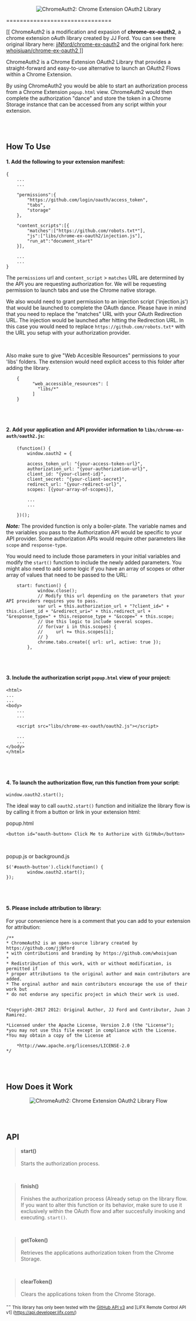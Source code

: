 <p align="center">
  <img src="https://whoisjuan.github.io/alt-images/chromeauth2.png" alt="ChromeAuth2: Chrome Extension OAuth2 Library"/>
</p>
===============================

<br>

[[ ChromeAuth2 is a modification and expasion of <b>chrome-ex-oauth2</b>, a chrome extension oAuth library created by JJ Ford.
You can see there original library here: <a href="https://github.com/jjNford/chrome-ex-oauth2"> jjNford/chrome-ex-oauth2</a> and the original fork here: <a href="https://github.com/whoisjuan/chrome-ex-oauth2"> whoisjuan/chrome-ex-oauth2 </a> ]]

ChromeAuth2 is a Chrome Extension OAuth2 Library that provides a straight-forward and easy-to-use alternative to launch an OAuth2 Flows within a Chrome Extension.

By using ChromeAuth2 you would be able to start an authorization process from a Chrome Extension `popup.html` view. ChromeAuth2 would then complete the authorization "dance" and store the token in a Chrome Storage instance that can be accessed from any script within your extension. 

<br>
<br>

How To Use
----------
#### 1. Add the following to your extension manifest:

	

	{
		...
		...
		
		"permissions":{
			"https://github.com/login/oauth/access_token",
			"tabs",
			"storage"
		},
		
		"content_scripts":[{
			"matches":["https://github.com/robots.txt*"],
			"js":["libs/chrome-ex-oauth2/injection.js"],
			"run_at":"document_start"
		}],
		
		...
		...
	}


The `permissions` url and `content_script` > `matches` URL are determined by the API you are requesting authorization for. We will be requesting permission to launch tabs and use the Chrome native storage.
	
We also would need to grant permission to an injection script ('injection.js') that would be launched to complete the OAuth dance. Please have in mind that you need to replace the "matches" URL with your OAuth Redirection URL. The injection would be launched after hitting the Redirection URL. In this case you would need to replace `https://github.com/robots.txt*` with the URL you setup with your authorization provider.

<br>

Also make sure to give "Web Accesible Resources" permissions to your 'libs' folders. The extension would need explicit access to this folder after adding the library.


		{
		      "web_accessible_resources": [
				"libs/*"
			  ]
		}

<br>
<br>

#### 2. Add your application and API provider information to `libs/chrome-ex-auth/oauth2.js`:


		(function() {
			window.oauth2 = {
			
			access_token_url: "{your-access-token-url}",
			authorization_url: "{your-authorization-url}",
			client_id: "{your-client-id}",
			client_secret: "{your-client-secret}",
			redirect_url: "{your-redirect-url}",
			scopes: [{your-array-of-scopes}],
			
			...
			...
		
		})();			


***Note:*** The provided function is only a boiler-plate. The variable names and the variables you pass to the Authorization API would be specific to your API provider. Some authorization APIs would require other parameters like  `scope` and `response-type`. 

You would need to include those parameters in your initial variables and modify the `start()` function to include the newly added parameters. You might also need to add some logic if you have an array of scopes or other array of values that need to be passed to the URL:
	

		start: function() {
			    window.close();
			    // Modify this url depending on the parameters that your API providers requires you to pass.
			    var url = this.authorization_url + "?client_id=" + this.client_id + "&redirect_uri=" + this.redirect_url + "&response_type=" + this.response_type + "&scope=" + this.scope;
			    // Use this logic to include several scopes.
			    // for(var i in this.scopes) {
			    //     url += this.scopes[i];
			    // }
			    chrome.tabs.create({ url: url, active: true });
			},		
			

<br>
<br>

#### 3. Include the authorization script `popup.html` view of your project:


	<html>
	...
	...
	<body>
		...
		...
		
		<script src="libs/chrome-ex-oauth/oauth2.js"></script>
		
		...
		...
	</body>
	</html>

	
<br>
<br>

#### 4. To launch the authorization flow, run this function from your script: 

	window.oauth2.start();


The ideal way to call `oauth2.start()` function and initialize the library flow is by calling it from a button or link in your extension html:
	
popup.html

	<button id="oauth-button> Click Me to Authorize with GitHub</button>
<br>

popup.js or background.js

	$('#oauth-button').click(function() {
    		window.oauth2.start();
	});

<br>
<br>
	
#### 5. Please include attribution to library: 

For your convenience here is a comment that you can add to your extension for attribution:

	/**
	* ChromeAuth2 is an open-source library created by https://github.com/jjNford
	* with contributions and branding by https://github.com/whoisjuan
	*
	* Redistribution of this work, with or without modification, is permitted if
	* proper attributions to the original author and main contributors are added.
	* The orginal author and main contributors encourage the use of their work but 
	* do not endorse any specific project in which their work is used.
	
	
	*Copyright-2017 2012: Original Author, JJ Ford and Contributor, Juan J Ramirez.

   	*Licensed under the Apache License, Version 2.0 (the "License");
   	*you may not use this file except in compliance with the License.
   	*You may obtain a copy of the License at

       	*http://www.apache.org/licenses/LICENSE-2.0
	*/
	
<br>
<br>

How Does it Work
----------

<p align="center">
  <img src="https://whoisjuan.github.io/alt-images/flow.png" alt="ChromeAuth2: Chrome Extension OAuth2 Library Flow"/>
</p>


<br>
<br>

API
---

>**start()**
><br><br>
>Starts the authorization process.

<br>

>**finish()**
><br><br>
>Finishes the authorization process (Already setup on the library flow. If you want to alter this function or its behavior, make sure to use it exclusively within the OAuth flow and after succesfully invoking and executing. `start()`.

<br>

>**getToken()**
><br><br>
>Retrieves the applications authorization token from the Chrome Storage.

<br>

>**clearToken()**
><br><br>
>Clears the applications token from the Chrome Storage.

--
<sub>This library has only been tested with the [GitHub API v3](http://developer.github.com/v3/) and [LIFX Remote Control API v1] (https://api.developer.lifx.com/)</sub>
